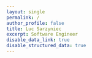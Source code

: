 ```yaml
---
layout: single
permalink: /
author_profile: false
title: Luc Sarzyniec
excerpt: Software Engineer
disable_data_link: true
disable_structured_data: true
---
```

